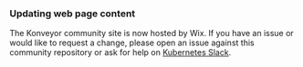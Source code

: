 
### Updating web page content

The Konveyor community site is now hosted by Wix. If you have an issue or would like to request a change, please open an issue against this community repository or ask for help on [Kubernetes Slack](http://slack.k8s.io). 

